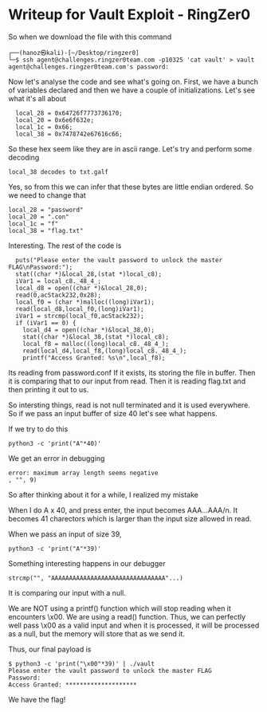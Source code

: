 # Writeup for Vault Exploit - RingZer0

So when we download the file with this command
```text
┌──(hanoz㉿kali)-[~/Desktop/ringzer0]
└─$ ssh agent@challenges.ringzer0team.com -p10325 'cat vault' > vault              
agent@challenges.ringzer0team.com's password:
```

Now let's analyse the code and see what's going on. 
First, we have a bunch of variables declared and then we have a couple of initializations. Let's see what it's all about
```text
  local_28 = 0x64726f7773736170;
  local_20 = 0x6e6f632e;
  local_1c = 0x66;
  local_38 = 0x7478742e67616c66;
```

So these hex seem like they are in ascii range. 
Let's try and perform some decoding 

```text
local_38 decodes to txt.galf
```

Yes, so from this we can infer that these bytes are little endian ordered.
So we need to change that

```text
local_28 = "password"
local_20 = ".con"
local_1c = "f"
local_38 = "flag.txt"
```

Interesting. 
The rest of the code is 
```text
  puts("Please enter the vault password to unlock the master FLAG\nPassword:");
  stat((char *)&local_28,(stat *)local_c8);
  iVar1 = local_c8._48_4_;
  local_d8 = open((char *)&local_28,0);
  read(0,acStack232,0x28);
  local_f0 = (char *)malloc((long)iVar1);
  read(local_d8,local_f0,(long)iVar1);
  iVar1 = strcmp(local_f0,acStack232);
  if (iVar1 == 0) {
    local_d4 = open((char *)&local_38,0);
    stat((char *)&local_38,(stat *)local_c8);
    local_f8 = malloc((long)local_c8._48_4_);
    read(local_d4,local_f8,(long)local_c8._48_4_);
    printf("Access Granted: %s\n",local_f8);
```

Its reading from password.conf
If it exists, its storing the file in buffer. Then it is comparing that to our input from read. Then it is reading flag.txt and then printing it out to us. 

So intersting things, read is not null terminated and it is used everywhere. So if we pass an input buffer of size 40 let's see what happens. 

If we try to do this
```text
python3 -c 'print("A"*40)'
```
We get an error in debugging
```text
error: maximum array length seems negative
, "", 9) 
```

So after thinking about it for a while, I realized my mistake

When I do A x 40, and press enter, the input becomes AAA...AAA/n. 
It becomes 41 charectors which is larger than the input size allowed in read. 

When we pass an input of size 39,
```text
python3 -c 'print("A"*39)'
```
Something interesting happens in our debugger
```text
strcmp("", "AAAAAAAAAAAAAAAAAAAAAAAAAAAAAAAA"...)
```

It is comparing our input with a null.

We are NOT using a printf() function which will stop reading when it encounters \x00. We are using a read() function. Thus, we can perfectly well pass \x00 as a valid input and when it is processed, it will be processed as a null, but the memory will store that as we send it. 

Thus, our final payload is
```text
$ python3 -c 'print("\x00"*39)' | ./vault
Please enter the vault password to unlock the master FLAG
Password:
Access Granted: ********************
```

We have the flag!


